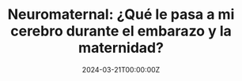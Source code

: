 ---
title: "Neuromaternal: ¿Qué le pasa a mi cerebro durante el embarazo y la maternidad?"
authors:
- Susana Carmona
date: "2024-03-21T00:00:00Z"
doi: ""
publishDate: "2024-03-21T00:00:00Z"
# Publication type.
# Legend: 0 = Uncategorized; 1 = Conference paper; 2 = Journal article;
# 3 = Preprint / Working Paper; 4 = Report; 5 = Book; 6 = Book section;
# 7 = Thesis; 8 = Patent
publication_types: ["5"]
publication: "*Penguin Random House*"
tags:
- Books
- Maternidad
featured: true
links:
- name: Link
  url: https://www.penguinlibros.com/es/ciencia-y-tecnologia/339781-libro-neuromaternal-9788466678087
---
